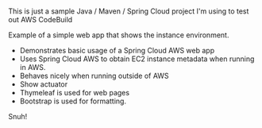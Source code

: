 # 
This is just a sample Java / Maven / Spring Cloud project I'm using to test out AWS CodeBuild     
    
Example of a simple web app that shows the instance environment.     
- Demonstrates basic usage of a Spring Cloud AWS web app   
- Uses Spring Cloud AWS to obtain EC2 instance metadata when running in AWS.      
- Behaves nicely when running outside of AWS    
- Show actuator     
- Thymeleaf is used for web pages      
- Bootstrap is used for formatting.    

Snuh! 
       
 
